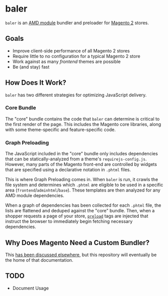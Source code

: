 # baler

`baler` is an [AMD module](https://requirejs.org/) bundler and preloader for [Magento 2](https://u.magento.com/magento-2) stores.

## Goals

-   Improve client-side performance of all Magento 2 stores
-   Require little to no configuration for a typical Magento 2 store
-   Work against as many _frontend_ themes are possible
-   Be (and stay) fast

## How Does It Work?

`baler` has two different strategies for optimizing JavaScript delivery.

### Core Bundle

The "core" bundle contains the code that `baler` can determine is critical to the first render of the page. This includes the Magento core libraries, along with some theme-specific and feature-specific code.

### Graph Preloading

The JavaScript included in the "core" bundle only includes dependencies that can be statically-analyzed from a theme's `requirejs-config.js`. However, many parts of the Magento front-end are controlled by widgets that are specified using a declarative notation in `.phtml` files.

This is where Graph Preloading comes in. When `baler` is run, it crawls the file system and determines which `.phtml` are eligible to be used in a specific area (`frontend`/`adminhtml`/`base`). These templates are then analyzed for any AMD module dependencies.

When a graph of dependencies has been collected for each `.phtml` file, the lists are flattened and deduped against the "core" bundle. Then, when a shopper requests a page of your store, [`preload`](https://developer.mozilla.org/en-US/docs/Web/HTML/Preloading_content) tags are injected that instruct the browser to immediately begin fetching necessary dependencies.

## Why Does Magento Need a Custom Bundler?

This [has been discussed elsewhere](https://gist.github.com/DrewML/6a9712942e995bf236b0d242ec0d9c9c), but this repository will eventually be the home of that documentation.

## TODO

-   Document Usage
